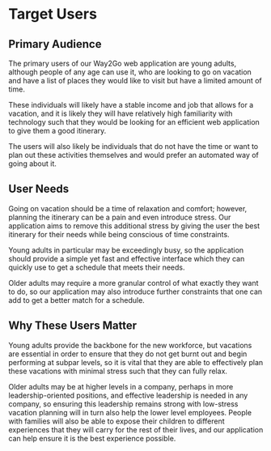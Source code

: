 # Target Users

## Primary Audience

The primary users of our Way2Go web application are young adults, although people of any age can use it, who are looking to go on vacation and have a list of places they would like to visit but have a limited amount of time.

These individuals will likely have a stable income and job that allows for a vacation, and it is likely they will have relatively high familiarity with technology such that they would be looking for an efficient web application to give them a good itinerary.

The users will also likely be individuals that do not have the time or want to plan out these activities themselves and would prefer an automated way of going about it.

## User Needs

Going on vacation should be a time of relaxation and comfort; however, planning the itinerary can be a pain and even introduce stress. Our application aims to remove this additional stress by giving the user the best itinerary for their needs while being conscious of time constraints.

Young adults in particular may be exceedingly busy, so the application should provide a simple yet fast and effective interface which they can quickly use to get a schedule that meets their needs.

Older adults may require a more granular control of what exactly they want to do, so our application may also introduce further constraints that one can add to get a better match for a schedule.

## Why These Users Matter
Young adults provide the backbone for the new workforce, but vacations are essential in order to ensure that they do not get burnt out and begin performing at subpar levels, so it is vital that they are able to effectively plan these vacations with minimal stress such that they can fully relax.

Older adults may be at higher levels in a company, perhaps in more leadership-oriented positions, and effective leadership is needed in any company, so ensuring this leadership remains strong with low-stress vacation planning will in turn also help the lower level employees. People with families will also be able to expose their children to different experiences that they will carry for the rest of their lives, and our application can help ensure it is the best experience possible.
